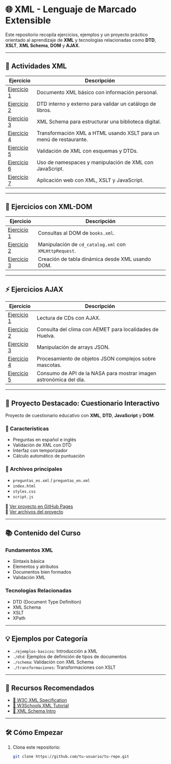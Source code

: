 # 🌐 XML - Lenguaje de Marcado Extensible

Este repositorio recopila ejercicios, ejemplos y un proyecto práctico orientado al aprendizaje de **XML** y tecnologías relacionadas como **DTD**, **XSLT**, **XML Schema**, **DOM** y **AJAX**.

---

## 📘 Actividades XML

| Ejercicio | Descripción |
|----------|-------------|
| [Ejercicio 1](./XML-EJERCICIOS/Ex1a.xml) | Documento XML básico con información personal. |
| [Ejercicio 2](./XML-EJERCICIOS/Ex2.xml) | DTD interno y externo para validar un catálogo de libros. |
| [Ejercicio 3](./XML-EJERCICIOS/Ex3-corrected.xml) | XML Schema para estructurar una biblioteca digital. |
| [Ejercicio 4](./XML-EJERCICIOS/ex4.xml) | Transformación XML a HTML usando XSLT para un menú de restaurante. |
| [Ejercicio 5](./XML-EJERCICIOS/Ex5a.xml) | Validación de XML con esquemas y DTDs. |
| [Ejercicio 6](./XML-EJERCICIOS/Ex6.xml) | Uso de namespaces y manipulación de XML con JavaScript. |
| [Ejercicio 7](./XML-EJERCICIOS/ex7.txt) | Aplicación web con XML, XSLT y JavaScript. |

---

## 📂 Ejercicios con XML-DOM

| Ejercicio | Descripción |
|----------|-------------|
| [Ejercicio 1](./XML-DOM/ejercicio1.html) | Consultas al DOM de `books.xml`. |
| [Ejercicio 2](./XML-DOM/ejercicio2.html) | Manipulación de `cd_catalog.xml` con `XMLHttpRequest`. |
| [Ejercicio 3](./XML-DOM/ejercicio3.html) | Creación de tabla dinámica desde XML usando DOM. |

---

## ⚡ Ejercicios AJAX

| Ejercicio | Descripción |
|----------|-------------|
| [Ejercicio 1](./AJAX-EJERCICIOS/ejercicio1.html) | Lectura de CDs con AJAX. |
| [Ejercicio 2](./AJAX-EJERCICIOS/ejercicio2.html) | Consulta del clima con AEMET para localidades de Huelva. |
| [Ejercicio 3](./AJAX-EJERCICIOS/ejercicio3.html) | Manipulación de arrays JSON. |
| [Ejercicio 4](./AJAX-EJERCICIOS/ejercicio4.html) | Procesamiento de objetos JSON complejos sobre mascotas. |
| [Ejercicio 5](./AJAX-EJERCICIOS/ejercicio5.html) | Consumo de API de la NASA para mostrar imagen astronómica del día. |

---

## 📝 Proyecto Destacado: Cuestionario Interactivo

Proyecto de cuestionario educativo con **XML**, **DTD**, **JavaScript** y **DOM**.

### 🧩 Características

- Preguntas en español e inglés
- Validación de XML con DTD
- Interfaz con temporizador
- Cálculo automático de puntuación

### 📁 Archivos principales

- `preguntas_es.xml` / `preguntas_en.xml`
- `index.html`
- `styles.css`
- `script.js`

🔗 [Ver proyecto en GitHub Pages](https://pipkonx.github.io/LenguajeDeMarcas/Tema4/Proyecto/index.html)  
📂 [Ver archivos del proyecto](./Proyecto)

---

## 📚 Contenido del Curso

### Fundamentos XML

- Sintaxis básica
- Elementos y atributos
- Documentos bien formados
- Validación XML

### Tecnologías Relacionadas

- DTD (Document Type Definition)
- XML Schema
- XSLT
- XPath

---

## 💡 Ejemplos por Categoría

- `./ejemplos-basicos`: Introducción a XML  
- `./dtd`: Ejemplos de definición de tipos de documentos  
- `./schema`: Validación con XML Schema  
- `./transformaciones`: Transformaciones con XSLT

---

## 🔗 Recursos Recomendados

- [📄 W3C XML Specification](https://www.w3.org/XML/)
- [📘 W3Schools XML Tutorial](https://www.w3schools.com/xml/)
- [📐 XML Schema Intro](https://www.w3schools.com/xml/schema_intro.asp)

---

## 🛠️ Cómo Empezar

1. Clona este repositorio:
   ```bash
   git clone https://github.com/tu-usuario/tu-repo.git
